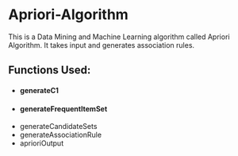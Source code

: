 # Apriori-Algorithm
This is a Data Mining and Machine Learning algorithm called Apriori Algorithm. It takes input and generates association rules.

<h2>Functions Used:</h2>
<ul>
  <li>
    <h4>generateC1</h4>
   </li>
  <li>
    <h4>generateFrequentItemSet
   </li>
  <li>generateCandidateSets</li>
  <li>generateAssociationRule</li>
  <li>aprioriOutput</li>
</ul>

